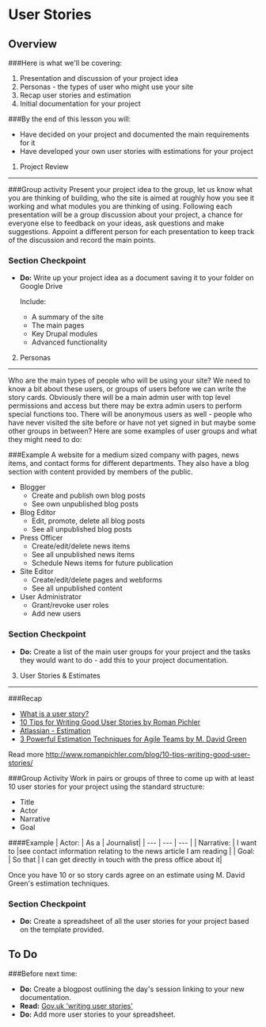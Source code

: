 User Stories
============

Overview
--------
###Here is what we'll be covering:

1. Presentation and discussion of your project idea
2. Personas - the types of user who might use your site
3. Recap user stories and estimation 
4. Initial documentation for your project

###By the end of this lesson you will:

* Have decided on your project and documented the main requirements for it
* Have developed your own user stories with estimations for your project


1) Project Review
-----------------
###Group activity
Present your project idea to the group, let us know what you are thinking of building, who the site is aimed at roughly how you see it working and what modules you are thinking of using. Following each presentation will be a group discussion about your project, a chance for everyone else to feedback on your ideas, ask questions and make suggestions. Appoint a different person for each presentation to keep track of the discussion and record the main points.

### Section Checkpoint

* __Do:__ Write up your project idea as a document saving it to your folder on Google Drive

  Include:
  * A summary of the site
  * The main pages
  * Key Drupal modules
  * Advanced functionality

2) Personas
-----------
Who are the main types of people who will be using your site? We need to know a bit about these users, or groups of users before we can write the story cards. Obviously there will be a main admin user with top level permissions and access but there may be extra admin users to perform special functions too. There will be anonymous users as well - people who have never visited the site before or have not yet signed in but maybe some other groups in between? Here are some examples of user groups and what they might need to do:

###Example
A website for a medium sized company with pages, news items, and contact forms for different departments. They also have a blog section with content provided by members of the public.

* Blogger
  * Create and publish own blog posts
  * See own unpublished blog posts
* Blog Editor
  * Edit, promote, delete all blog posts
  * See all unpublished blog posts
* Press Officer 
  * Create/edit/delete news items
  * See all unpublished news items
  * Schedule News items for future publication
* Site Editor
  * Create/edit/delete pages and webforms
  * See all unpublished content
* User Administrator
  * Grant/revoke user roles
  * Add new users

### Section Checkpoint
* __Do:__ Create a list of the main user groups for your project and the tasks they would want to do - add this to your project documentation.

3) User Stories & Estimates
---------------------------
###Recap
* [What is a user story?](https://www.mountaingoatsoftware.com/agile/user-stories)
* [10 Tips for Writing Good User Stories by Roman Pichler](http://www.romanpichler.com/blog/10-tips-writing-good-user-stories/)
* [Atlassian - Estimation](https://www.atlassian.com/agile/estimation/)
* [3 Powerful Estimation Techniques for Agile Teams by M. David Green](http://www.sitepoint.com/3-powerful-estimation-techniques-for-agile-teams/)


Read more http://www.romanpichler.com/blog/10-tips-writing-good-user-stories/

###Group Activity
Work in pairs or groups of three to come up with at least 10 user stories for your project using the standard structure:

* Title
* Actor
* Narrative
* Goal

####Example
| Actor: | As a | Journalist|
| --- | --- | --- |
| Narrative: | I want to |see contact information relating to the news article I am reading |
| Goal: | So that	| I can get directly in touch with the press office about it|

Once you have 10 or so story cards agree on an estimate using M. David Green's estimation techniques.

### Section Checkpoint
* __Do:__ Create a spreadsheet of all the user stories for your project based on the template provided.

To Do
-----
###Before next time:
* __Do:__ Create a blogpost outlining the day's session linking to your new documentation.
* __Read:__ [Gov.uk 'writing user stories'](https://www.gov.uk/service-manual/agile/writing-user-stories.html)
* __Do:__ Add more user stories to your spreadsheet.
